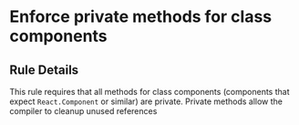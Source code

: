 # Enforce private methods for class components

## Rule Details

This rule requires that all methods for class components (components that expect `React.Component` or similar) are private. Private
methods allow the compiler to cleanup unused references
